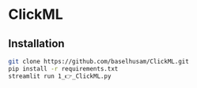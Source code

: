 # ClickML

## Installation
``` bash
git clone https://github.com/baselhusam/ClickML.git
pip install -r requirements.txt
streamlit run 1_👉_ClickML.py
```

